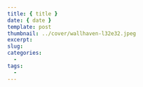```yaml
---
title: { title }
date: { date }
template: post
thumbnail: ../cover/wallhaven-l32e32.jpeg
excerpt:
slug:
categories:
  -
tags:
  -
---
```

